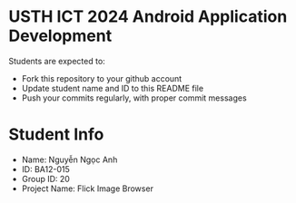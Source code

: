 USTH ICT 2024 Android Application Development
=====================================================

Students are expected to:

* Fork this repository to your github account
* Update student name and ID to this README file
* Push your commits regularly, with proper commit messages

Student Info
=======================

* Name: Nguyễn Ngọc Anh
* ID: BA12-015
* Group ID: 20
* Project Name: Flick Image Browser
